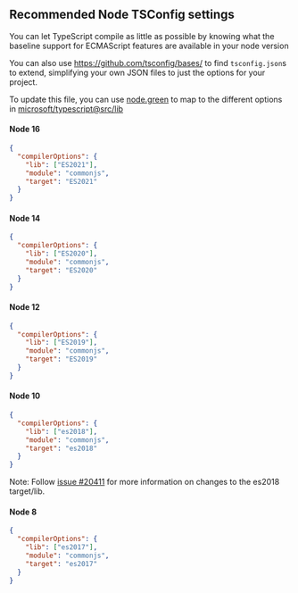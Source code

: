 ## Recommended Node TSConfig settings

You can let TypeScript compile as little as possible by knowing what the baseline support 
for ECMAScript features are available in your node version

You can also use https://github.com/tsconfig/bases/ to find `tsconfig.json`s to extend, simplifying your own JSON files to just the options for your project.

To update this file, you can use [node.green](https://node.green) to map to the different options in [microsoft/typescript@src/lib](https://github.com/Microsoft/TypeScript/tree/main/src/lib)

#### Node 16

```json
{
  "compilerOptions": {
    "lib": ["ES2021"],
    "module": "commonjs",
    "target": "ES2021"
  }
}
```

#### Node 14

```json
{
  "compilerOptions": {
    "lib": ["ES2020"],
    "module": "commonjs",
    "target": "ES2020"
  }
}
```

#### Node 12

```json
{
  "compilerOptions": {
    "lib": ["ES2019"],
    "module": "commonjs",
    "target": "ES2019"
  }
}
```

#### Node 10

```json
{
  "compilerOptions": {
    "lib": ["es2018"],
    "module": "commonjs",
    "target": "es2018"
  }
}
```

Note: Follow [issue #20411](https://github.com/Microsoft/TypeScript/issues/20463) for more information on changes to the es2018 target/lib.

#### Node 8

```json
{
  "compilerOptions": {
    "lib": ["es2017"],
    "module": "commonjs",
    "target": "es2017"
  }
}
```

